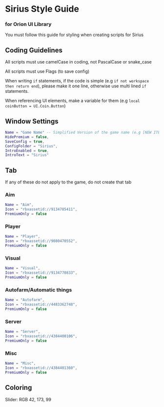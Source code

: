 # Sirius Style Guide
### for Orion UI Library
You must follow this guide for styling when creating scripts for Sirius

## Coding Guidelines
All scripts must use camelCase in coding, not PascalCase or snake_case

All scripts must use Flags (to save config)

When writing `if` statements, if the code is simple (e.g `if not workspace then return end`), please make it one line, otherwise use multi lined `if` statements.

When referencing UI elements, make a variable for them (e.g `local coinButton = UI.Coin.Button`)

## Window Settings
```lua
Name = "Game Name" -- Simplified Version of the game name (e.g [NEW ITEMS!] Arsenal --> Arsenal)
HidePremium = false,
SaveConfig = true,
ConfigFolder = "Sirius",
IntroEnabled = true,
IntroText = "Sirius"
```

## Tab
If any of these do not apply to the game, do not create that tab
### Aim
```lua
Name = "Aim",
Icon = "rbxassetid://9134785411",
PremiumOnly = false
```
### Player
```lua
Name = "Player",
Icon = "rbxassetid://9080470552",
PremiumOnly = false
```
### Visual
```lua
Name = "Visual",
Icon = "rbxassetid://9134770833",
PremiumOnly = false
```
### Autofarm/Automatic things
```lua
Name = "Autofarm",
Icon = "rbxassetid://4483362748",
PremiumOnly = false
```
### Server
```lua
Name = "Server",
Icon = "rbxassetid://4384400106",
PremiumOnly = false
```
### Misc
```lua
Name = "Misc",
Icon = "rbxassetid://4384401360",
PremiumOnly = false
```

## Coloring
Slider: RGB 42, 173, 99
